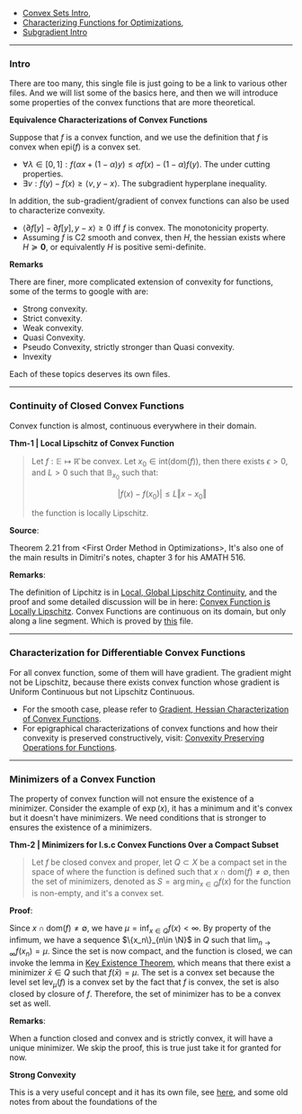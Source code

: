 - [Convex Sets Intro](../Background/Convex%20Sets%20Intro.md),
- [Characterizing Functions for Optimizations](../Background/Characterizing%20Functions%20for%20Optimizations.md),
- [Subgradient Intro](../Non-Smooth%20Calculus/Subgradient%20Intro.md)

---
### **Intro**

There are too many, this single file is just going to be a link to various other files. And we will list some of the basics here, and then we will introduce some properties of the convex functions that are more theoretical.

**Equivalence Characterizations of Convex Functions**

Suppose that $f$ is a convex function, and we use the definition that $f$ is convex when $\text{epi}(f)$ is a convex set. 
* $\forall \lambda \in [0, 1]: f(\alpha x + (1 - \alpha)y) \le \alpha f(x) - (1 - \alpha)f(y)$. The under cutting properties. 
* $\exists v: f(y) - f(x) \ge \langle v, y - x\rangle$. The subgradient hyperplane inequality. 

In addition, the sub-gradient/gradient of convex functions can also be used to characterize convexity. 
* $\langle \partial f[y] - \partial f[y], y - x \rangle\ge 0$ iff $f$ is convex. The monotonicity property. 
* Assuming $f$ is C2 smooth and convex, then $H$, the hessian exists where $H\succeq \mathbf 0$, or equivalently $H$ is positive semi-definite. 

**Remarks**

There are finer, more complicated extension of convexity for functions, some of the terms to google with are: 
* Strong convexity.
* Strict convexity.
* Weak convexity.
* Quasi Convexity.
* Pseudo Convexity, strictly stronger than Quasi convexity. 
* Invexity

Each of these topics deserves its own files. 


---
### **Continuity of Closed Convex Functions**

Convex function is almost, continuous everywhere in their domain. 

**Thm-1 | Local Lipschitz of Convex Function**
> Let $f: \mathbb E \mapsto \mathbb{\bar R}$ be convex. Let $x_0 \in \text{int}(\text{dom}(f))$, then there exists $\epsilon > 0$, and $L > 0$ such that $\mathbb B_{x_0}$ such that: 
> 
>  $$
>	|f(x) - f(x_0)| \le L \Vert x - x_0\Vert
> $$
> 
> the function is locally Lipschitz. 

**Source**: 

Theorem 2.21 from \<First Order Method in Optimizations\>, It's also one of the main results in Dimitri's notes, chapter 3 for his AMATH 516. 

**Remarks**: 

The definition of Lipchitz is in [Local, Global Lipschitz Continuity](AMATH%20516%20Numerical%20Optimizations/Background/Local,%20Global%20Lipschitz%20Continuity.md), and the proof and some detailed discussion will be in here: [Convex Function is Locally Lipschitz](../Non-Smooth%20Calculus/Convex%20Function%20is%20Locally%20Lipschitz%20). Convex Functions are continuous on its domain, but only along a line segment. 
Which is proved by [this](Convex%20Line%20Segment%20Continuity%20) file. 

---
### **Characterization for Differentiable Convex Functions**

For all convex function, some of them will have gradient. The gradient might not be Lipschitz, because there exists convex function whose gradient is Uniform Continuous but not Lipschitz Continuous. 

- For the smooth case, please refer to [Gradient, Hessian Characterization of Convex Functions](Gradient,%20Hessian%20Characterization%20of%20Convex%20Functions.md). 
- For epigraphical characterizations of convex functions and how their convexity is preserved constructively, visit: [Convexity Preserving Operations for Functions](../CVX%20Geometry/Convexity%20Preserving%20Operations%20for%20Functions%20). 

---
### **Minimizers of a Convex Function**

The property of convex function will not ensure the existence of a minimizer. Consider the example of $\exp(x)$, it has a minimum and it's convex but it doesn't have minimizers. We need conditions that is stronger to ensures the existence of a minimizers. 

**Thm-2 | Minimizers for l.s.c Convex Functions Over a Compact Subset**
> Let $f$ be closed convex and proper, let $Q\subset X$ be a compact set in the space of where the function is defined such that $x\cap \text{dom}(f) \neq \emptyset$, then the set of minimizers, denoted as $S = \arg\min_{x\in Q}f(x)$ for the function is non-empty, and it's a convex set. 

**Proof**:

Since $x\cap \text{dom}(f) \neq \emptyset$, we have $\mu = \inf_{x\in Q}f(x) < \infty$. By property of the infimum, we have a sequence $\{x_n\}_{n\in \N}$ in $Q$ such that $\lim_{n\rightarrow \infty}f(x_n) = \mu$. Since the set is now compact, and the function is closed, we can invoke the lemma in [Key Existence Theorem](../Background/Existence%20of%20a%20Minimizer%20), which means that there exist a minimizer $\bar x\in Q$ such that $f(\bar x) = \mu$. The set is a convex set because the level set $\text{lev}_{\mu}(f)$ is a convex set by the fact that $f$ is convex, the set is also closed by closure of $f$. Therefore, the set of minimizer has to be a convex set as well. 

**Remarks**: 

When a function closed and convex and is strictly convex, it will have a unique minimizer. We skip the proof, this is true just take it for granted for now. 

**Strong Convexity**

This is a very useful concept and it has its own file, see [here](../Properties%20of%20Functions/Strong%20Convexity.md), and some old notes from about the foundations of the 

